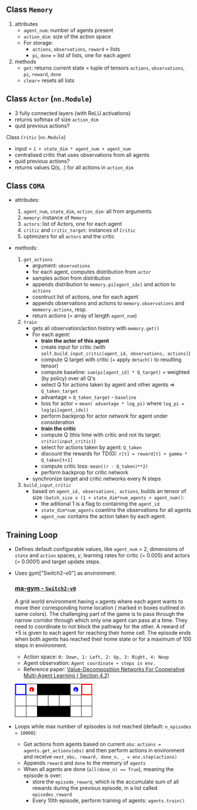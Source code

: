 
## Class `Memory`
1. attributes
    * `agent_num`: number of agents present
    * `action_dim`: size of the action space
    * For storage:
        * `actions`, `observations`, `reward` = lists
        * `pi`, `done` = list of lists, one for each agent
2. methods
    * `get`: returns current state = tuple of tensors `actions`, `observations`, `pi`, `reward`, `done`
    * `clear`= resets all lists

## Class `Actor` (`nn.Module`)  
* 3 fully connected layers (with ReLU activations)
* returns softmax of size `action_dim`
* quid previous actions?

 Class `Critic` (`nn.Module`)  
* input = `1 + state_dim * agent_num + agent_num`  
* centralised critic that uses observations from all agents
* quid previous actions?
* returns values Q(s, .) for all actions in `action_dim`

## Class `COMA`
* attributes:
    1. `agent_num`, `state_dim`, `action_dim`: all from arguments
    1. `memory`: instance of `Memory`
    1. `actors`: list of Actors, one for each agent
    1. `critic` and `critic_target`: instances of `Critic`
    1. optimizers for all `actors` and the critic

* methods:
    1. `get_actions`
        * argument: `observations`
        * for each agent, computes distribution from `actor`
        * samples action from distribution
        * appends distribution to `memory.pi[agent_idx]` and action to `actions`
        * cosntruct list of actions, one for each agent
        * appends observations and actions to `memory.observations` and `memeory.actions`, resp.
        * return actions (= array of length `agent_num`)
    1. `train`
        * gets  all observation/action history with `memory.get()`
        * For each agent:
            * **train the actor of this agent**
            * create input for critic (with `self.build_input_critic(agent_id, observations, actions)`)
            * compute Q target with critic (+ apply `detach()` to resulting tensor)
            * compute baseline: `sum(pi[agent_id] * Q_target)` = weighted (by policy) over all Q's
            * select Q for actions taken by agent and other agents => `Q_taken_target`
            * advantage = `Q_taken_target` - `baseline`
            * loss for actor = `mean( advantage * log_pi)` where `log_pi = log(pi[agent_idx])`
            * perform backprop for actor network for agent under consideration
            * **train the critic**
            * compute Q (this time with critic and not its target: `critic(input_critic)`)
            * select for actions taken by agent: `Q_taken`
            * discount the rewards for TD(0): `r[t] = reward[t] + gamma * Q_taken[t+1]`
            * compute critic loss: `mean((r - Q_taken)**2)`
            * perform backprop for critic network
        * synchronize target and critic networks every N steps
    1. `build_input_critic`
        * based on `agent_id, observations, actions`, builds an tensor of size `(batch_size x (1 + state_dim*num_agents + agent_num))`: 
            * the aditional 1 is a flag to containing the `agent_id`
            * `state_dim*num_agents` coantins the observations for all agents
            * `agent_num`: contains the action taken by each agent.

## Training Loop
* Defines default configurable values, like `agent_num` = 2, dimensions of `state` and `action` spaces, $\gamma$, learning rates for critic (= 0.005) and actors (= 0.0001) and target update steps.
* Uses gym["Switch2-v0"] as environment:

    ### <ins>ma-gym - `Switch2-v0`</ins>

    A grid world environment having `n` agents where each agent wants to move their corresponding home location ( marked in boxes outlined in same colors). The challenging part of the game is to pass through the narrow corridor through which only one agent can pass at a time. They need to coordinate to not block the pathway for the other. A reward of +5 is given to each agent for reaching their home cell. The episode ends when both agents has reached their home state or for a maximum of 100 steps in environment.

    * Action space: `0: Down, 1: Left, 2: Up, 3: Right, 4: Noop`
    * Agent observation: `Agent coordinate + steps in env.`
    * Reference paper: [Value-Decomposition Networks For Cooperative Multi-Agent Learning ( Section 4.2)](https://arxiv.org/abs/1706.05296)

    ![Switch2-v0](Switch2-v0.gif)

* Loops while max number of episodes is not reached (default: `n_episodes = 10000`):
    * Get actions from agents based on current `obs`: `actions = agents.get_actions(obs)` and then perform actions in environment and receive `next_obs, reward, done_n, _ = env.step(actions)`
    * Appends `reward` and `done` to the memory of `agents`
    * When all agents are done (`all(done_n) == True`), meaning the episode is over:
        * store the `episode_reward`, which is the accumulate sum of all rewards during the previous episode, in a list called `episodes_reward`
        * Every 10th episode, perform training of agents: `agents.train()`